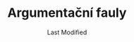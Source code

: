 ---
title: Argumentační fauly
metaDescription: 
date: Last Modified 
permalink: /argumentacni-fauly/index.html
---